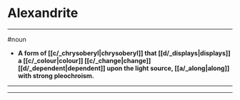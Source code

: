 # Alexandrite
---
#noun
- **A form of [[c/_chrysoberyl|chrysoberyl]] that [[d/_displays|displays]] a [[c/_colour|colour]] [[c/_change|change]] [[d/_dependent|dependent]] upon the light source, [[a/_along|along]] with strong pleochroism.**
---
---
